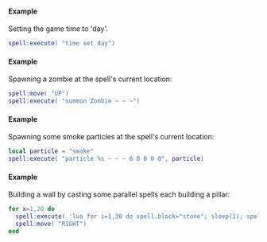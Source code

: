 #### Example
Setting the game time to 'day'.
```lua
spell:execute( "time set day")
```
#### Example
Spawning a zombie at the spell's current location:
```lua
spell:move( "UP")
spell:execute( "summon Zombie ~ ~ ~")
```
#### Example
Spawning some smoke particles at the spell's current location:
```lua
local particle = "smoke"
spell:execute( "particle %s ~ ~ ~ 0 0 0 0 0", particle)
```
#### Example
Building a wall by casting some parallel spells each building a pillar:
```lua
for x=1,20 do
  spell:execute( 'lua for i=1,30 do spell.block="stone"; sleep(1); spell:move("UP"); end')
  spell:move( "RIGHT")
end
```
